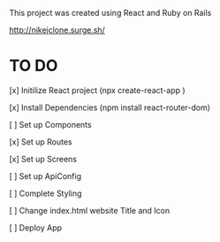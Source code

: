 This project was created using React and Ruby on Rails


http://nikejclone.surge.sh/

# TO DO

[x] Initilize React project (npx create-react-app <app-name>)

[x] Install Dependencies (npm install react-router-dom)

[ ] Set up Components

[x] Set up Routes

[x] Set up Screens

[ ] Set up ApiConfig

[ ] Complete Styling

[ ] Change index.html website Title and Icon

[ ] Deploy App

